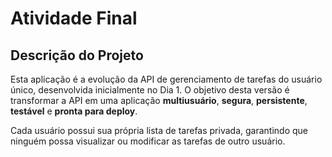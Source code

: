 # Atividade Final

## Descrição do Projeto
Esta aplicação é a evolução da API de gerenciamento de tarefas do usuário único, desenvolvida inicialmente no Dia 1. O objetivo desta versão é transformar a API em uma aplicação **multiusuário**, **segura**, **persistente**, **testável** e **pronta para deploy**.

Cada usuário possui sua própria lista de tarefas privada, garantindo que ninguém possa visualizar ou modificar as tarefas de outro usuário.
